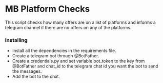 # MB Platform Checks

This script checks how many offers are on a list of platforms and informs a telegram channel if there are no offers on any of the platforms.

### Installing

* Install all the dependencies in the requirements file.
* Create a telegram bot through @BotFather.
* Create a credentials.py and set variable bot_token to the key from @BotFather and chat_id to the telegram chat id you want the bot to send the messages.
* Add the bot to the chat.